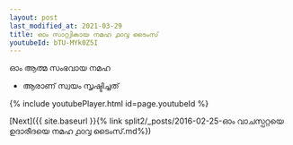 ```yaml
---
layout: post
last_modified_at: 2021-03-29
title: ഓം സാറ്റ്വികായ നമഹ ൧൦൮ ടൈംസ്
youtubeId: bTU-MYk0Z5I
---
```

 
 
 ഓം ആത്മ സംഭവായ നമഹ 
 
 -  ആരാണ് സ്വയം സൃഷ്ടിച്ചത് 
 
  
 
  
 
 
 
 
 
 


{% include youtubePlayer.html id=page.youtubeId %}
 
[Next]({{ site.baseurl }}{% link  split2/_posts/2016-02-25-ഓം വാചസ്പറ്റയെ ഉദാരീദയെ നമഹ ൧൦൮ ടൈംസ്.md%})
 
